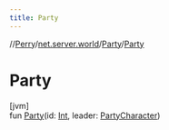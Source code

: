 ```yaml
---
title: Party
---
```

//[Perry](../../../index.html)/[net.server.world](../index.html)/[Party](index.html)/[Party](-party.html)



# Party



[jvm]\
fun [Party](-party.html)(id: [Int](https://kotlinlang.org/api/latest/jvm/stdlib/kotlin/-int/index.html), leader: [PartyCharacter](../-party-character/index.html))




